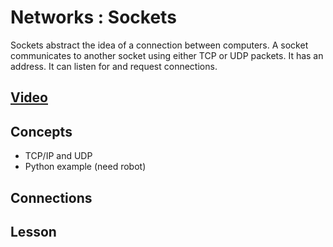 # Networks : Sockets
Sockets abstract the idea of a connection between computers. A socket communicates to another socket using either TCP or UDP packets. It has an address. It can listen for and request connections.

## [Video]()

## Concepts
- TCP/IP and UDP
- Python example (need robot)

## Connections

## Lesson

